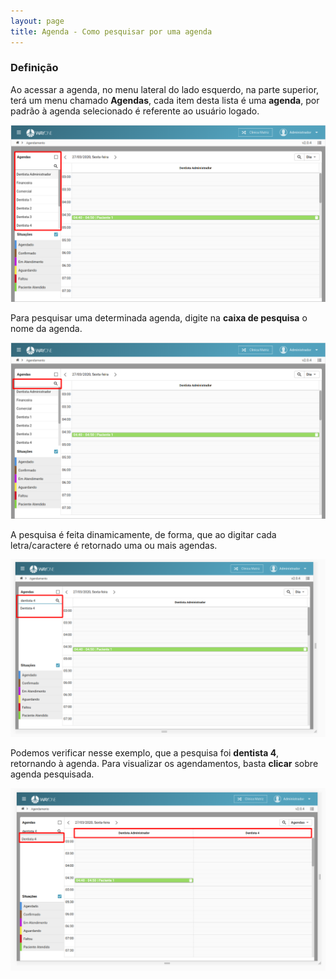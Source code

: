 ```yaml
---
layout: page
title: Agenda - Como pesquisar por uma agenda
---
```


### Definição

Ao acessar a agenda, no menu lateral do lado esquerdo, na parte superior, terá um menu chamado **Agendas**, cada item desta lista é uma **agenda**, por padrão à agenda selecionado é referente ao usuário logado.

<p align="center">
  <img alt="Pesquisar por uma agenda" src="como-pesquisar-por-uma-agenda-img-01.png" width="800">
</p>

Para pesquisar uma determinada agenda, digite na **caixa de pesquisa** o nome da agenda.

<p align="center">
  <img alt="Pesquisar por uma agenda" src="como-pesquisar-por-uma-agenda-img-02.png" width="800">
</p>

A pesquisa é feita dinamicamente, de forma, que ao digitar cada letra/caractere é retornado uma ou mais agendas.

<p align="center">
  <img alt="Pesquisar por uma agenda" src="como-pesquisar-por-uma-agenda-img-03.png" width="800">
</p>

Podemos verificar nesse exemplo, que a pesquisa foi **dentista 4**, retornando à agenda. Para visualizar os agendamentos, basta **clicar** sobre agenda pesquisada.
<p align="center">
  <img alt="Pesquisar por uma agenda" src="como-pesquisar-por-uma-agenda-img-04.png" width="800">
</p>
